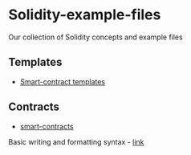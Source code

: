 # Solidity-example-files
Our collection of Solidity concepts and example files


## Templates
- [Smart-contract templates](https://github.com/Viken-Blockchain-Solutions/Solidity-example-files/tree/main/Templates/Smart-contract-template)

## Contracts
- [smart-contracts](url)


 Basic writing and formatting syntax - [link](https://docs.github.com/en/github/writing-on-github/getting-started-with-writing-and-formatting-on-github/basic-writing-and-formatting-syntax)
